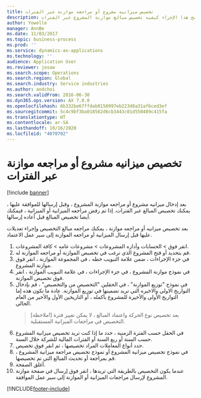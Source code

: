 ```yaml
---
title: تخصيص ميزانيه مشروع أو مراجعه موازنة عبر الفترات
description: يوضح هذا الإجراء كيفيه تخصيص مبالغ موازنة المشروع عبر الفترات.
author: Yowelle
manager: AnnBe
ms.date: 11/03/2017
ms.topic: business-process
ms.prod: ''
ms.service: dynamics-ax-applications
ms.technology: ''
audience: Application User
ms.reviewer: josaw
ms.search.scope: Operations
ms.search.region: Global
ms.search.industry: Service industries
ms.author: andchoi
ms.search.validFrom: 2016-06-30
ms.dyn365.ops.version: AX 7.0.0
ms.openlocfilehash: 6b332be67ffdab0156997eb223d8a31af6ced3ef
ms.sourcegitcommit: 5c4c9bf3ba018562d6cb3443c01d550489c415fa
ms.translationtype: HT
ms.contentlocale: ar-SA
ms.lasthandoff: 10/16/2020
ms.locfileid: "4070702"
---
```

# <a name="allocate-a-project-budget-or-budget-revision-across-periods"></a>تخصيص ميزانيه مشروع أو مراجعه موازنة عبر الفترات

[!include [banner](../../includes/banner.md)]

بعد إدخال ميزانيه مشروع أو مراجعه موازنة المشروع ، وقبل إرسالها للموافقة عليها ، يمكنك تخصيص المبالغ عبر الفترات. إذا تم رفض مراجعه الميزانية أو الميزانية ، فيمكنك أيضا تخصيص المبالغ قبل أعاده إرسالها. 

بعد تخصيص ميزانيه أو مراجعه موازنة ، يمكنك مراجعه مبالغ التخصيص وإجراء تعديلات عليها قبل إرسال الميزانية أو مراجعه الموازنة إلى سير عمل الاعتماد. 

1. انقر فوق > الحسابات وأداره المشروعات > مشروعات عامه > كافة المشروعات. 
2. قم بتحديد أو فتح المشروع الذي ترغب في تخصيص الموازنة أو مراجعه الموازنة له. 
3. في جزء الإجراءات ، ضمن علامة التبويب خطه ، في المجموعة الموازنة ، انقر فوق موازنة المشروع. 
4. في نموذج موازنة المشروع ، في جزء الإجراءات ، في علامة التبويب الموازنة ، انقر فوق تخصيص الموازنة. 
5. في نموذج "توزيع الموازنة" ، في الحقلين "التخصيص من والتخصيص" ، قم بإدخال التواريخ الاولي والاخيره التي تريد تضمينها في توزيع الموازنة. عادة ما تكون هذه إما التواريخ الأولى والأخيرة للمشروع بأكمله ، أو التاريخين الأول والأخير من العام الحالي.  
   > [ملاحظة!] بعد تخصيص نوع الحركة واعتماد المبالغ ، لا يمكن تغيير فترة التخصيص في مراجعات الميزانية المستقبلية. 
6. في الحقل حسب الفترة الزمنية ، حدد ما إذا كنت تريد تخصيص ميزانية المشروع حسب السنة أو ربع السنة أو الفترات المالية للشركة خلال السنة.
7. حدد أنواع المعاملات المراد تخصيصها ، ثم انقر فوق تخصيص. 
8. في نموذج تخصيص ميزانية المشروع أو نموذج تخصيص مراجعة ميزانية المشروع ، قم بمراجعة أو تحديث المبالغ التي تم تخصيصها. 
9. أغلق الصفحة.
10. عندما يكون التخصيص بالطريقة التي تريدها ، انقر فوق إرسال في صفحة موازنة المشروع لإرسال مراجعات الميزانية أو الموازنة إلى سير عمل الموافقة.  




[!INCLUDE[footer-include](../../includes/footer-banner.md)]